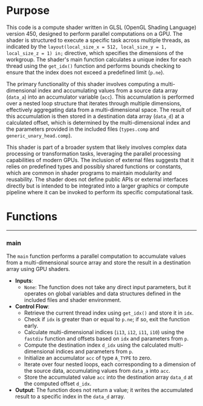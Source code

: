 # Purpose
This code is a compute shader written in GLSL (OpenGL Shading Language) version 450, designed to perform parallel computations on a GPU. The shader is structured to execute a specific task across multiple threads, as indicated by the `layout(local_size_x = 512, local_size_y = 1, local_size_z = 1) in;` directive, which specifies the dimensions of the workgroup. The shader's main function calculates a unique index for each thread using the `get_idx()` function and performs bounds checking to ensure that the index does not exceed a predefined limit (`p.ne`).

The primary functionality of this shader involves computing a multi-dimensional index and accumulating values from a source data array (`data_a`) into an accumulator variable (`acc`). This accumulation is performed over a nested loop structure that iterates through multiple dimensions, effectively aggregating data from a multi-dimensional space. The result of this accumulation is then stored in a destination data array (`data_d`) at a calculated offset, which is determined by the multi-dimensional index and the parameters provided in the included files (`types.comp` and `generic_unary_head.comp`).

This shader is part of a broader system that likely involves complex data processing or transformation tasks, leveraging the parallel processing capabilities of modern GPUs. The inclusion of external files suggests that it relies on predefined types and possibly shared functions or constants, which are common in shader programs to maintain modularity and reusability. The shader does not define public APIs or external interfaces directly but is intended to be integrated into a larger graphics or compute pipeline where it can be invoked to perform its specific computational task.
# Functions

---
### main
The `main` function performs a parallel computation to accumulate values from a multi-dimensional source array and store the result in a destination array using GPU shaders.
- **Inputs**:
    - `None`: The function does not take any direct input parameters, but it operates on global variables and data structures defined in the included files and shader environment.
- **Control Flow**:
    - Retrieve the current thread index using `get_idx()` and store it in `idx`.
    - Check if `idx` is greater than or equal to `p.ne`; if so, exit the function early.
    - Calculate multi-dimensional indices (`i13`, `i12`, `i11`, `i10`) using the `fastdiv` function and offsets based on `idx` and parameters from `p`.
    - Compute the destination index `d_idx` using the calculated multi-dimensional indices and parameters from `p`.
    - Initialize an accumulator `acc` of type `A_TYPE` to zero.
    - Iterate over four nested loops, each corresponding to a dimension of the source data, accumulating values from `data_a` into `acc`.
    - Store the accumulated value `acc` into the destination array `data_d` at the computed offset `d_idx`.
- **Output**: The function does not return a value; it writes the accumulated result to a specific index in the `data_d` array.


